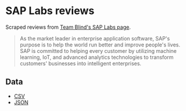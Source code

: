 # SAP Labs reviews

Scraped reviews from [Team Blind's SAP Labs page](https://www.teamblind.com/company/sap/).

> As the market leader in enterprise application software, SAP's purpose is to help the world run better and improve people's lives. SAP is committed to helping every customer by utilizing machine learning, IoT, and advanced analytics technologies to transform customers' businesses into intelligent enterprises.

## Data

- [CSV](sap-labs-data.csv)
- [JSON](sap-labs-data.json)
